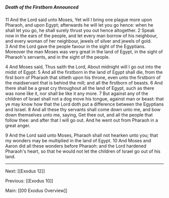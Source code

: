##### Death of the Firstborn Announced

11 And the Lord said unto Moses, Yet will I bring one plague more upon Pharaoh, and upon Egypt; afterwards he will let you go hence: when he shall let you go, he shall surely thrust you out hence altogether. 2 Speak now in the ears of the people, and let every man borrow of his neighbour, and every woman of her neighbour, jewels of silver and jewels of gold. 3 And the Lord gave the people favour in the sight of the Egyptians. Moreover the man Moses was very great in the land of Egypt, in the sight of Pharaoh's servants, and in the sight of the people.

4 And Moses said, Thus saith the Lord, About midnight will I go out into the midst of Egypt: 5 And all the firstborn in the land of Egypt shall die, from the first born of Pharaoh that sitteth upon his throne, even unto the firstborn of the maidservant that is behind the mill; and all the firstborn of beasts. 6 And there shall be a great cry throughout all the land of Egypt, such as there was none like it, nor shall be like it any more. 7 But against any of the children of Israel shall not a dog move his tongue, against man or beast: that ye may know how that the Lord doth put a difference between the Egyptians and Israel. 8 And all these thy servants shall come down unto me, and bow down themselves unto me, saying, Get thee out, and all the people that follow thee: and after that I will go out. And he went out from Pharaoh in a great anger.

9 And the Lord said unto Moses, Pharaoh shall not hearken unto you; that my wonders may be multiplied in the land of Egypt. 10 And Moses and Aaron did all these wonders before Pharaoh: and the Lord hardened Pharaoh's heart, so that he would not let the children of Israel go out of his land.

---
Next: [[Exodus 12]]

Previous: [[Exodus 10]]

Main: [[00 Exodus Overview]]